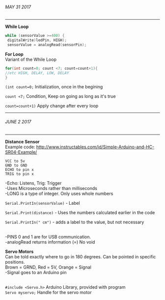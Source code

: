 ###### MAY 31 2017 
___
**While Loop** 
```c++
while (sensorValue >=400) {
 digitalWrite)ledPin, HIGH);
 sensorValue = analogRead(sensorPin);
```

**For Loop**
<br>Variant of the While Loop</br>

```c++
for(int count=0; count <7; count=count+1){
//etc HIGH, DELAY, LOW, DELAY
}
```
`(int count=0;` Initialization, once in the begining

`count <7;` Condition, Keep on going as long as it's true

`count=count+1)` Apply change after every loop

___

###### JUNE 2 2017 
___
**Distance Sensor**
<br>Example code: http://www.instructables.com/id/Simple-Arduino-and-HC-SR04-Example/</br>
```
VCC to 5v
GND to GND
ECHO to pin x
TRIG to pin x
```
<p>-Echo: Listens, Trig: Trigger
<br>-Uses Microseconds rather than milliseconds
<br>-LONG is a type of integer. Only uses whole numbers</br>

`Serial.PrintIn(sensorValue)` - Label

`Serial.Print(distance)` - Uses the numbers calculated earlier in the code

`Serial.PrintIn(" cm")` - adds a label to the value, but not necessary

<br>-PINS 0 and 1 are for USB communication. 
<br>-analogRead returns information (=) No void

**Servo Motors**
<br>Can be told exactly where to go in 180 degrees. Can be pointed in specific positions.
<br>Brown = GRND, Red = 5V, Orange = Signal
<br>   -Signal goes to an Arduino pin

<br>`#include <Servo.h>` Arduino Library, provided with program
<br>`Servo myservo;` Handle for the servo motor

